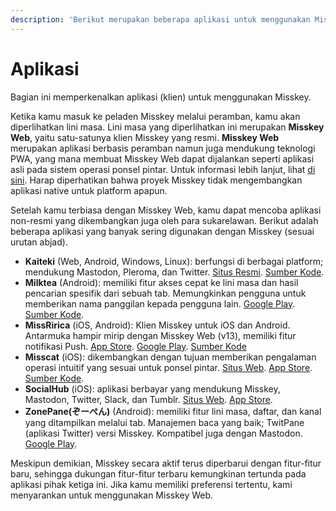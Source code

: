 ```yaml
---
description: 'Berikut merupakan beberapa aplikasi untuk menggunakan Misskey.'
---
```


# Aplikasi
Bagian ini memperkenalkan aplikasi (klien) untuk menggunakan Misskey.

Ketika kamu masuk ke peladen Misskey melalui peramban, kamu akan diperlihatkan lini masa. Lini masa yang diperlihatkan ini merupakan **Misskey Web**, yaitu satu-satunya klien Misskey yang resmi. **Misskey Web** merupakan aplikasi berbasis peramban namun juga mendukung teknologi PWA, yang mana membuat Misskey Web dapat dijalankan seperti aplikasi asli pada sistem operasi ponsel pintar. Untuk informasi lebih lanjut, lihat [di sini](TODO). Harap diperhatikan bahwa proyek Misskey tidak mengembangkan aplikasi native untuk platform apapun.

Setelah kamu terbiasa dengan Misskey Web, kamu dapat mencoba aplikasi non-resmi yang dikembangkan juga oleh para sukarelawan. Berikut adalah beberapa aplikasi yang banyak sering digunakan dengan Misskey (sesuai urutan abjad).

- **Kaiteki** (Web, Android, Windows, Linux): berfungsi di berbagai platform; mendukung Mastodon, Pleroma, dan Twitter. [Situs Resmi](https://kaiteki.app). [Sumber Kode](https://github.com/Kaiteki-Fedi/Kaiteki).
- **Milktea** (Android): memiliki fitur akses cepat ke lini masa dan hasil pencarian spesifik dari sebuah tab. Memungkinkan pengguna untuk memberikan nama panggilan kepada pengguna lain. [Google Play](https://play.google.com/store/apps/details?id=jp.panta.misskeyandroidclient). [Sumber Kode](https://github.com/pantasystem/Milktea).
- **MissRirica** (iOS, Android): Klien Misskey untuk iOS dan Android. Antarmuka hampir mirip dengan Misskey Web (v13), memiliki fitur notifikasi Push. [App Store](https://apps.apple.com/app/missririca/id1659214999). [Google Play](https://play.google.com/store/apps/details?id=space.riinswork.missririca). [Sumber Kode](https://github.com/fruitriin/missRirica-client)
- **Misscat** (iOS): dikembangkan dengan tujuan memberikan pengalaman operasi intuitif yang sesuai untuk ponsel pintar. [Situs Web](https://yuiga.dev/misscat/). [App Store](https://apps.apple.com/app/id1505059993). [Sumber Kode](https://github.com/YuigaWada/MissCat).
- **SocialHub** (iOS): aplikasi berbayar yang mendukung Misskey, Mastodon, Twitter, Slack, dan Tumblr. [Situs Web](https://uakihir0.github.io/socialhub/). [App Store](https://apps.apple.com/us/app/socialhub-socialmedia-client/id1474451582).
- **ZonePane(ぞーぺん)** (Android): memiliki fitur lini masa, daftar, dan kanal yang ditampilkan melalui tab. Manajemen baca yang baik; TwitPane (aplikasi Twitter) versi Misskey. Kompatibel juga dengan Mastodon. [Google Play](https://play.google.com/store/apps/details?id=com.zonepane).

Meskipun demikian, Misskey secara aktif terus diperbarui dengan fitur-fitur baru, sehingga dukungan fitur-fitur terbaru kemungkinan tertunda pada aplikasi pihak ketiga ini. Jika kamu memiliki preferensi tertentu, kami menyarankan untuk menggunakan Misskey Web.
